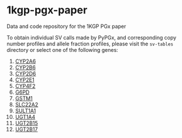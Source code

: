 # 1kgp-pgx-paper
Data and code repository for the 1KGP PGx paper

To obtain individual SV calls made by PyPGx, and corresponding copy number profiles and allele fraction profiles, please visit the `sv-tables` directory or select one of the following genes:

1. [CYP2A6](sv-tables/CYP2A6.md)
2. [CYP2B6](sv-tables/CYP2B6.md)
3. [CYP2D6](sv-tables/CYP2D6.md)
4. [CYP2E1](sv-tables/CYP2E1.md)
5. [CYP4F2](sv-tables/CYP4F2.md)
6. [G6PD](sv-tables/G6PD.md)
7. [GSTM1](sv-tables/CYP2GSTM1A6.md)
8. [SLC22A2](sv-tables/SLC22A2.md)
9. [SULT1A1](sv-tables/SULT1A1.md)
10. [UGT1A4](sv-tables/UGT1A4.md)
11. [UGT2B15](sv-tables/UGT2B15.md)
12. [UGT2B17](sv-tables/UGT2B17.md)

